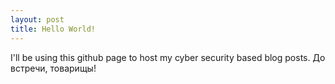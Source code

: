 ```yaml
---
layout: post
title: Hello World!
---
```


I'll be using this github page to host my cyber security based blog posts. До встречи, товарищы!
